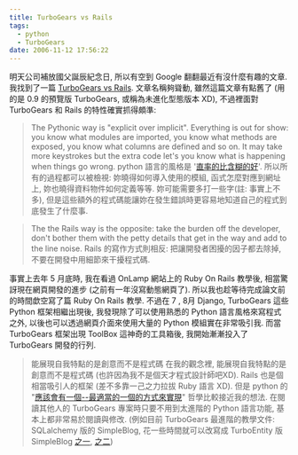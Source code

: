 ```yaml
---
title: TurboGears vs Rails
tags:
  - python
  - TurboGears
date: 2006-11-12 17:56:22
---
```


明天公司補放國父誕辰紀念日, 所以有空到 Google 翻翻最近有沒什麼有趣的文章. 我找到了一篇 [TurboGears vs Rails](http://wildmanshore.blogspot.com/2006/01/turbogears-vs-rails.html). 文章名稱夠聳動, 雖然這篇文章有點舊了 (用的是 0.9 的預覽版 TurboGears, 或稱為未進化型態版本 XD), 不過裡面對 TurboGears 和 Rails 的特性確實抓得頗準:

> The Pythonic way is "explicit over implicit". Everything is out for show: you know what modules are imported, you know what methods are exposed, you know what columns are defined and so on. It may take more keystrokes but the extra code let's you know what is happening when things go wrong.
> python 語言的風格是 '[直率的比含糊的好](http://inet6.blogspot.com/2006/10/python.html)'. 所以所有的過程都可以被檢視: 妳曉得如何導入使用的模組, 函式怎麼對應到網址上, 妳也曉得資料物件如何定義等等. 妳可能需要多打一些字(註: 事實上不多), 但是這些額外的程式碼能讓妳在發生錯誤時更容易地知道自己的程式到底發生了什麼事.

> The the Rails way is the opposite: take the burden off the developer, don't bother them with the petty details that get in the way and add to the line noise.
> Rails 的寫作方式則相反: 把讓開發者困擾的因子都去除掉, 不要在開發中用細節來干擾程式碼.

事實上去年 5 月底時, 我在看過 OnLamp 網站上的 Ruby On Rails 教學後, 相當驚訝現在網頁開發的進步 (之前有一年沒寫動態網頁了). 所以我也趁等待完成論文前的時間歔空寫了篇 Ruby On Rails 教學. 不過在 7 , 8月 Django, TurboGears 這些 Python 框架相繼出現後, 我發現除了可以使用熟悉的 Python 語言風格來寫程式之外, 以後也可以透過網頁介面來使用大量的 Python 模組實在非常吸引我. 而當 TurboGears 框架出現 ToolBox 這神奇的工具箱後, 我開始漸漸投入了 TurboGears 開發的行列.

> 能展現自我特點的是創意而不是程式碼
在我的觀念裡, 能展現自我特點的是創意而不是程式碼 (也許因為我不是個天才程式設計師吧XD). Rails 也是個相當吸引人的框架 (差不多靠一己之力拉拔 Ruby 語言 XD). 但是 python 的 "[應該會有一個--最適當的一個的方式來實現](http://inet6.blogspot.com/2006/10/python.html)" 哲學比較接近我的想法. 在閱讀其他人的 TurboGears 專案時只要不用到太進階的 Python 語言功能, 基本上都非常易於閱讀與修改. (例如目前 TurboGears 最進階的教學文件: SQLalchemy 版的 SimpleBlog, 花一些時間就可以改寫成 TurboEntity 版 SimpleBlog [之一](http://inet6.blogspot.com/2006/10/turboentity-simpleblog.html), [之二](http://inet6.blogspot.com/2006/11/turboentity-simpleblog.html))